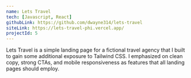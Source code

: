 ```yaml
---
name: Lets Travel
tech: [Javascript, React]
githubLink: https://github.com/dwayne314/lets-travel
siteLink: https://lets-travel-phi.vercel.app/
projectId: 5
---
```


Lets Travel is a simple landing page for a fictional travel agency that I built to gain some additional exposure to Tailwind CSS. I emphasized on clean copy, strong CTAs, and mobile responsiveness as features that all landing pages should employ.
